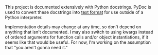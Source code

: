This project is documented extensively with Python docstrings. PyDoc is
used to convert these docstrings into [text format](docs/) for use outside of a
Python interpreter.

Implementation details may change at any time, so don't depend on
anything that isn't documented. I may also switch to using kwargs
instead of ordered arguments for function calls and/or object
instantiations, if it seems like that would be useful. For now, I'm
working on the assumption that "you aren't gonna need it."
